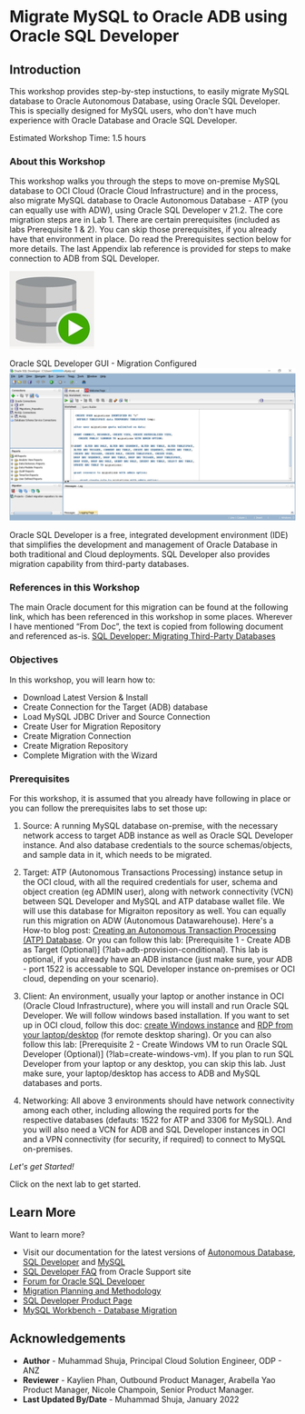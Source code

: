 # Migrate MySQL to Oracle ADB using Oracle SQL Developer

## Introduction

This workshop provides step-by-step instuctions, to easily migrate MySQL database to Oracle Autonomous Database, using Oracle SQL Developer. This is specially designed for MySQL users, who don't have much experience with Oracle Database and Oracle SQL Developer.

Estimated Workshop Time: 1.5 hours

### About this Workshop

This workshop walks you through the steps to move on-premise MySQL database to OCI Cloud (Oracle Cloud Infrastructure) and in the process, also migrate MySQL database to Oracle Autonomous Database - ATP (you can equally use with ADW), using Oracle SQL Developer v 21.2. The core migration steps are in Lab 1. There are certain prerequisites (included as labs Prerequisite 1 & 2). You can skip those prerequisites, if you already have that environment in place. Do read the Prerequisites section below for more details. The last Appendix lab reference is provided for steps to make connection to ADB from SQL Developer. 

![Oracle SQL Developer icon](images/sqldv.jpg " ")

Oracle SQL Developer GUI - Migration Configured 
![Oracle SQL Developer UI](images/sqldevui.jpg " ")


Oracle SQL Developer is a free, integrated development environment (IDE) that simplifies the development and management of Oracle Database in both traditional and Cloud deployments. SQL Developer also provides migration capability from third-party databases. 

### References in this Workshop

The main Oracle document for this migration can be found at the following link, which has been referenced in this workshop in some places. Wherever I have mentioned “From Doc”, the text is copied from following document and referenced as-is. [SQL Developer: Migrating Third-Party Databases](https://docs.oracle.com/en/database/oracle/sql-developer/21.2/rptug/migrating-third-party-databases.html)


### Objectives

In this workshop, you will learn how to:
* Download Latest Version & Install
* Create Connection for the Target (ADB) database
* Load MySQL JDBC Driver and Source Connection
* Create User for Migration Repository
* Create Migration Connection
* Create Migration Repository
* Complete Migration with the Wizard

### Prerequisites 

For this workshop, it is assumed that you already have following in place or you can follow the prerequisites labs to set those up:

1. Source: A running MySQL database on-premise, with the necessary network access to target ADB instance as well as Oracle SQL Developer instance. And also database credentials to the source schemas/objects, and sample data in it, which needs to be migrated.

2. Target: ATP (Autonomous Transactions Processing) instance setup in the OCI cloud, with all the required credentials for user, schema and object creation (eg ADMIN user), along with network connectivity (VCN) between SQL Developer and MySQL and ATP database wallet file. We will use this database for Migraiton repository as well. You can equally run this migration on ADW (Autonomous Datawarehouse). Here's a How-to blog post: [Creating an Autonomous Transaction Processing (ATP) Database](https://blogs.oracle.com/weblogicserver/post/creating-an-autonomous-transaction-processing-atp-database).  Or you can follow this lab: [Prerequisite 1 - Create ADB as Target (Optional)] (?lab=adb-provision-conditional). This lab is optional, if you already have an ADB instance (just make sure, your ADB - port 1522 is accessable to SQL Developer instance on-premises or OCI cloud, depending on your scenario).

3. Client: An environment, usually your laptop or another instance in OCI (Oracle Cloud Infrastructure), where you will install and run Oracle SQL Developer. We will follow windows based installation. If you want to set up in OCI cloud, follow this doc: [create Windows instance](https://docs.oracle.com/en-us/iaas/Content/GSG/Reference/overviewworkflowforWindows.htm) and [RDP from your laptop/desktop](https://blogs.oracle.com/pcoe/post/enable-windows-instance-access-via-rdp-on-oracle-compute-cloud-service) (for remote desktop sharing). Or you can also follow this  lab: [Prerequisite 2 - Create Windows VM to run Oracle SQL Developer (Optional)] (?lab=create-windows-vm). If you plan to run SQL Developer from your laptop or any desktop, you can skip this lab. Just make sure, your laptop/desktop has access to ADB and MySQL databases and ports.

4. Networking: All above 3 environments should have network connectivity among each other, including allowing the required ports for the respective databases (defauts: 1522 for ATP and 3306 for MySQL). And you will also need a VCN for ADB and SQL Developer instances in OCI and a VPN connectivity (for security, if required) to connect to MySQL on-premises. 

*Let's get Started!*

Click on the next lab to get started.

## Learn More

Want to learn more?
* Visit our documentation for the latest versions of [Autonomous Database](https://docs.oracle.com/en/cloud/paas/atp-cloud/index.html), [SQL Developer](https://docs.oracle.com/en/database/oracle/sql-developer/21.2/index.html) and [MySQL](https://dev.mysql.com/doc/)
* [SQL Developer FAQ](https://support.oracle.com/epmos/faces/DocumentDisplay?_afrLoop=170592697647624&id=2345874.1&_afrWindowMode=0&_adf.ctrl-state=u1oixgz95_4) from Oracle Support site 
* [Forum for Oracle SQL Developer](https://community.oracle.com/tech/developers/categories/sql_developer)
* [Migration Planning and Methodology](https://www.oracle.com/database/technologies/migration/mig-planning.html)
* [SQL Developer Product Page](https://www.oracle.com/database/technologies/appdev/sqldeveloper-landing.html)
* [MySQL Workbench - Database Migration](https://www.mysql.com/products/workbench/migrate/)


## Acknowledgements
* **Author** - Muhammad Shuja, Principal Cloud Solution Engineer, ODP - ANZ
* **Reviewer** - Kaylien Phan, Outbound Product Manager, Arabella Yao Product Manager, Nicole Champoin, Senior Product Manager. 
* **Last Updated By/Date** - Muhammad Shuja, January 2022
